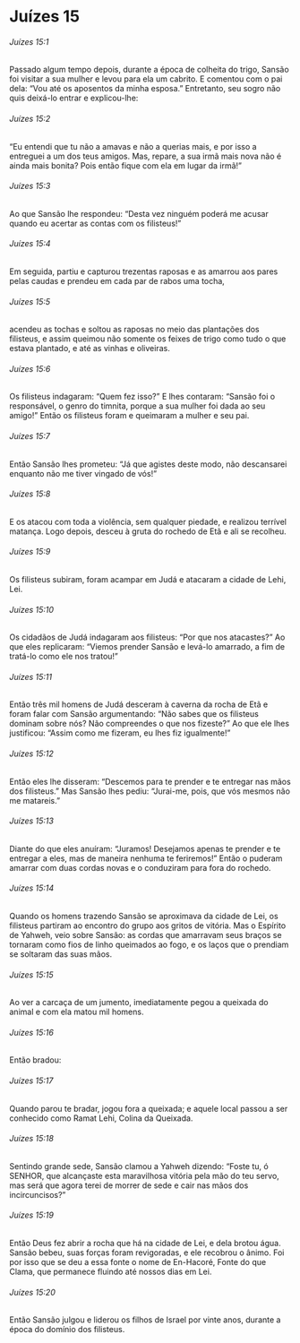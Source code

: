 # Juízes 15

###### Juízes 15:1

Passado algum tempo depois, durante a época de colheita do trigo, Sansão foi visitar a sua mulher e levou para ela um cabrito. E comentou com o pai dela: “Vou até os aposentos da minha esposa.” Entretanto, seu sogro não quis deixá-lo entrar e explicou-lhe:

###### Juízes 15:2

“Eu entendi que tu não a amavas e não a querias mais, e por isso a entreguei a um dos teus amigos. Mas, repare, a sua irmã mais nova não é ainda mais bonita? Pois então fique com ela em lugar da irmã!”

###### Juízes 15:3

Ao que Sansão lhe respondeu: “Desta vez ninguém poderá me acusar quando eu acertar as contas com os filisteus!”

###### Juízes 15:4

Em seguida, partiu e capturou trezentas raposas e as amarrou aos pares pelas caudas e prendeu em cada par de rabos uma tocha,

###### Juízes 15:5

acendeu as tochas e soltou as raposas no meio das plantações dos filisteus, e assim queimou não somente os feixes de trigo como tudo o que estava plantado, e até as vinhas e oliveiras.

###### Juízes 15:6

Os filisteus indagaram: “Quem fez isso?” E lhes contaram: “Sansão foi o responsável, o genro do timnita, porque a sua mulher foi dada ao seu amigo!” Então os filisteus foram e queimaram a mulher e seu pai.

###### Juízes 15:7

Então Sansão lhes prometeu: “Já que agistes deste modo, não descansarei enquanto não me tiver vingado de vós!”

###### Juízes 15:8

E os atacou com toda a violência, sem qualquer piedade, e realizou terrível matança. Logo depois, desceu à gruta do rochedo de Etã e ali se recolheu.

###### Juízes 15:9

Os filisteus subiram, foram acampar em Judá e atacaram a cidade de Lehi, Lei.

###### Juízes 15:10

Os cidadãos de Judá indagaram aos filisteus: “Por que nos atacastes?” Ao que eles replicaram: “Viemos prender Sansão e levá-lo amarrado, a fim de tratá-lo como ele nos tratou!”

###### Juízes 15:11

Então três mil homens de Judá desceram à caverna da rocha de Etã e foram falar com Sansão argumentando: “Não sabes que os filisteus dominam sobre nós? Não compreendes o que nos fizeste?” Ao que ele lhes justificou: “Assim como me fizeram, eu lhes fiz igualmente!”

###### Juízes 15:12

Então eles lhe disseram: “Descemos para te prender e te entregar nas mãos dos filisteus.” Mas Sansão lhes pediu: “Jurai-me, pois, que vós mesmos não me matareis.”

###### Juízes 15:13

Diante do que eles anuíram: “Juramos! Desejamos apenas te prender e te entregar a eles, mas de maneira nenhuma te feriremos!” Então o puderam amarrar com duas cordas novas e o conduziram para fora do rochedo.

###### Juízes 15:14

Quando os homens trazendo Sansão se aproximava da cidade de Lei, os filisteus partiram ao encontro do grupo aos gritos de vitória. Mas o Espírito de Yahweh, veio sobre Sansão: as cordas que amarravam seus braços se tornaram como fios de linho queimados ao fogo, e os laços que o prendiam se soltaram das suas mãos.

###### Juízes 15:15

Ao ver a carcaça de um jumento, imediatamente pegou a queixada do animal e com ela matou mil homens.

###### Juízes 15:16

Então bradou:

###### Juízes 15:17

Quando parou te bradar, jogou fora a queixada; e aquele local passou a ser conhecido como Ramat Lehi, Colina da Queixada.

###### Juízes 15:18

Sentindo grande sede, Sansão clamou a Yahweh dizendo: “Foste tu, ó SENHOR, que alcançaste esta maravilhosa vitória pela mão do teu servo, mas será que agora terei de morrer de sede e cair nas mãos dos incircuncisos?”

###### Juízes 15:19

Então Deus fez abrir a rocha que há na cidade de Lei, e dela brotou água. Sansão bebeu, suas forças foram revigoradas, e ele recobrou o ânimo. Foi por isso que se deu a essa fonte o nome de En-Hacoré, Fonte do que Clama, que permanece fluindo até nossos dias em Lei.

###### Juízes 15:20

Então Sansão julgou e liderou os filhos de Israel por vinte anos, durante a época do domínio dos filisteus.

